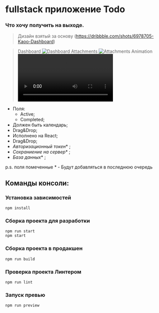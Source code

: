 # fullstack приложение Todo

### Что хочу получить на выходе.

> Дизайн взятый за основу (https://dribbble.com/shots/6978705-Kaoo-Dashboard)

> Dashboard
> ![Dashboard](https://cdn.dribbble.com/users/2356308/screenshots/6978705/kaoo_dribbble_main_1600x1200.png)
> Attachments
> ![Attachments](https://cdn.dribbble.com/users/2356308/screenshots/6978705/kaoo_dribbble_main_1600x1200.png)
> Animation
> <video controls src="https://cdn.dribbble.com/users/2356308/screenshots/7068990/media/be573c3f5228319c7066e86d3962124e.mp4" title="https://cdn.dribbble.com/users/2356308/screenshots/7068990/media/be573c3f5228319c7066e86d3962124e.mp4"></video>

- Поля:
  - Active;
  - Completed;
- Должен быть календарь;
- Drag&Drop;
- Исполнено на React;
- Drag&Drop;
- _Авторизационный токен_\* ;
- _Сохраниение на сервер_\* ;
- _База данных_\* ;

p.s. поля помеченные \* - Будут добавляться в последнюю очередь

## Команды консоли:

### Установка зависимостей

```shell
npm install
```

### Сборка проекта для разработки

```shell
npm run start
npm start
```

### Сборка проекта в продакшен

```shell
npm run build
```

### Проверка проекта Линтером

```shell
npm run lint
```

### Запуск превью

```shell
npm run preview
```
